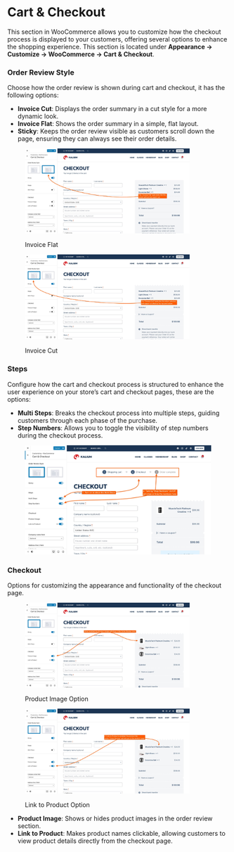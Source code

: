 # Cart & Checkout

This section in WooCommerce allows you to customize how the checkout process is displayed to your customers, offering several options to enhance the shopping experience. This section is located under **Appearance -> Customize -> WooCommerce -> Cart & Checkout**.

### Order Review Style

Choose how the order review is shown during cart and checkout, it has the following options:

* **Invoice Cut**: Displays the order summary in a cut style for a more dynamic look.
* **Invoice Flat**: Shows the order summary in a simple, flat layout.
* **Sticky**: Keeps the order review visible as customers scroll down the page, ensuring they can always see their order details.

<div><figure><img src="../../.gitbook/assets/woocommerce-cart-checkout-invoice-flat.jpg" alt="" width="375"><figcaption><p>Invoice Flat</p></figcaption></figure> <figure><img src="../../.gitbook/assets/woocommerce-cart-checkout-invoice-cut (1).jpg" alt="" width="375"><figcaption><p>Invoice Cut</p></figcaption></figure></div>

### Steps

Configure how the cart and checkout process is structured to enhance the user experience on your store’s cart and checkout pages, these are the options:

* **Multi Steps**: Breaks the checkout process into multiple steps, guiding customers through each phase of the purchase.
* **Step Numbers**: Allows you to toggle the visibility of step numbers during the checkout process.

<figure><img src="../../.gitbook/assets/woocommerce-cart-checkout-steps.jpg" alt=""><figcaption></figcaption></figure>

### Checkout

Options for customizing the appearance and functionality of the checkout page.

<div><figure><img src="../../.gitbook/assets/woocommerce-cart-checkout-product-image.jpg" alt="" width="375"><figcaption><p>Product Image Option</p></figcaption></figure> <figure><img src="../../.gitbook/assets/woocommerce-cart-checkout-link-product.jpg" alt="" width="375"><figcaption><p>Link to Product Option</p></figcaption></figure></div>

* **Product Image**: Shows or hides product images in the order review section.
* **Link to Product**: Makes product names clickable, allowing customers to view product details directly from the checkout page.
